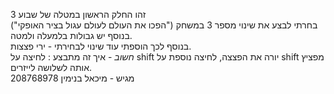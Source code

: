 זהו החלק הראשון במטלה של שבוע 3        
בחרתי לבצע את שינוי מספר 3 במשחק ("הפכו את העולם לעולם עגול בציר האופקי") בנוסף יש גבולות בלמעלה ולמטה.        
בנוסף לכך הוספתי עוד שינוי לבחירתי - ירי פצצות.         
*חשוב* - איך זה מתבצע : לחיצה על shift יורה את הפצצה, לחיצה נוספת על shift מפציץ אותה לשלושה לייזרים.        
מגיש - מיכאל בנימין 208768978
